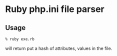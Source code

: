 
# Ruby php.ini file parser

## Usage

	% ruby exe.rb

will return put a hash of attributes, values in the file.
